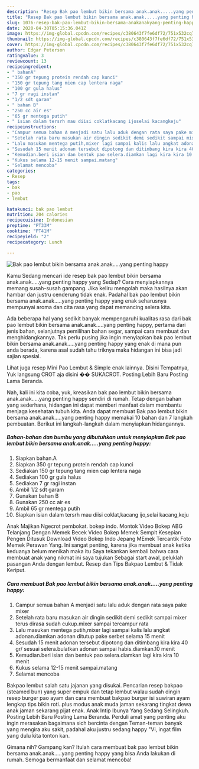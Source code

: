 ```yaml
---
description: "Resep Bak pao lembut bikin bersama anak.anak.....yang penting happy | Cara Masak Bak pao lembut bikin bersama anak.anak.....yang penting happy Yang Bikin Ngiler"
title: "Resep Bak pao lembut bikin bersama anak.anak.....yang penting happy | Cara Masak Bak pao lembut bikin bersama anak.anak.....yang penting happy Yang Bikin Ngiler"
slug: 1076-resep-bak-pao-lembut-bikin-bersama-anakanakyang-penting-happy-cara-masak-bak-pao-lembut-bikin-bersama-anakanakyang-penting-happy-yang-bikin-ngiler
date: 2020-04-30T05:15:36.041Z
image: https://img-global.cpcdn.com/recipes/c380643f7fe6df72/751x532cq70/bak-pao-lembut-bikin-bersama-anakanakyang-penting-happy-foto-resep-utama.jpg
thumbnail: https://img-global.cpcdn.com/recipes/c380643f7fe6df72/751x532cq70/bak-pao-lembut-bikin-bersama-anakanakyang-penting-happy-foto-resep-utama.jpg
cover: https://img-global.cpcdn.com/recipes/c380643f7fe6df72/751x532cq70/bak-pao-lembut-bikin-bersama-anakanakyang-penting-happy-foto-resep-utama.jpg
author: Edgar Peterson
ratingvalue: 3
reviewcount: 13
recipeingredient:
- " bahanA"
- "350 gr tepung protein rendah cap kunci"
- "150 gr tepung tang mien cap lentera naga"
- "100 gr gula halus"
- "7 gr ragi instan"
- "1/2 sdt garam"
- " bahan B"
- "250 cc air es"
- "65 gr mentega putih"
- " isian dalam tersrh mau diisi coklatkacang ijoselai kacangkeju"
recipeinstructions:
- "Campur semua bahan A menjadi satu lalu aduk dengan rata saya pake mixer"
- "Setelah rata baru masukan air dingin sedikit demi sedikit sampai mixer terus dirasa sudah cukup.mixer sampai tercampur rata"
- "Lalu masukan mentega putih,mixer lagi sampai kalis lalu angkat adonan.diamkan adonan ditutup pake serbet selama 15 menit"
- "Sesudah 15 menit adonan tersebut dipotong dan ditimbang kira kira 40 gr/ sesuai selera.bulatkan adonan sampai habis.diamkan.10 menit"
- "Kemudian.beri isian dan bentuk pao selera.diamkan lagi kira kira 10 menit"
- "Kukus selama 12-15 menit sampai.matang"
- "Selamat mencoba"
categories:
- Resep
tags:
- bak
- pao
- lembut

katakunci: bak pao lembut 
nutrition: 204 calories
recipecuisine: Indonesian
preptime: "PT33M"
cooktime: "PT41M"
recipeyield: "2"
recipecategory: Lunch

---
```



![Bak pao lembut bikin bersama anak.anak.....yang penting happy](https://img-global.cpcdn.com/recipes/c380643f7fe6df72/751x532cq70/bak-pao-lembut-bikin-bersama-anakanakyang-penting-happy-foto-resep-utama.jpg)

Kamu Sedang mencari ide resep bak pao lembut bikin bersama anak.anak.....yang penting happy yang Sedap? Cara menyiapkannya memang susah-susah gampang. Jika keliru mengolah maka hasilnya akan hambar dan justru cenderung tidak enak. Padahal bak pao lembut bikin bersama anak.anak.....yang penting happy yang enak seharusnya mempunyai aroma dan cita rasa yang dapat memancing selera kita.

Ada beberapa hal yang sedikit banyak mempengaruhi kualitas rasa dari bak pao lembut bikin bersama anak.anak.....yang penting happy, pertama dari jenis bahan, selanjutnya pemilihan bahan segar, sampai cara membuat dan menghidangkannya. Tak perlu pusing jika ingin menyiapkan bak pao lembut bikin bersama anak.anak.....yang penting happy yang enak di mana pun anda berada, karena asal sudah tahu triknya maka hidangan ini bisa jadi sajian spesial.

Lihat juga resep Mini Pao Lembut &amp; Simple enak lainnya. Disini Tempatnya, Yuk langsung CROT aja disini �� SUKACROT. Posting Lebih Baru Posting Lama Beranda.


Nah, kali ini kita coba, yuk, kreasikan bak pao lembut bikin bersama anak.anak.....yang penting happy sendiri di rumah. Tetap dengan bahan yang sederhana, hidangan ini dapat memberi manfaat dalam membantu menjaga kesehatan tubuh kita. Anda dapat membuat Bak pao lembut bikin bersama anak.anak.....yang penting happy memakai 10 bahan dan 7 langkah pembuatan. Berikut ini langkah-langkah dalam menyiapkan hidangannya.

<!--inarticleads1-->

##### Bahan-bahan dan bumbu yang dibutuhkan untuk menyiapkan Bak pao lembut bikin bersama anak.anak.....yang penting happy:

1. Siapkan  bahan.A
1. Siapkan 350 gr tepung protein rendah cap kunci
1. Sediakan 150 gr tepung tang mien cap lentera naga
1. Sediakan 100 gr gula halus
1. Sediakan 7 gr ragi instan
1. Ambil 1/2 sdt garam
1. Gunakan  bahan B
1. Gunakan 250 cc air es
1. Ambil 65 gr mentega putih
1. Siapkan  isian dalam tersrh mau diisi coklat,kacang ijo,selai kacang,keju


Anak Majikan Ngecrot pembokat. bokep indo. Montok Video Bokep ABG Telanjang Dengan Memek Becek Video Bokep Memek Sempit Kesepian Pengen Ditusuk Download Video Bokep Indo Jepang MEmek Tercantik Foto Memek Perawan Yang. Ini sangat penting, karena jika membuat anak ketika keduanya belum menikah maka itu Saya tekankan kembali bahwa cara membuat anak yang nikmat ini saya tujukan Sebagai start awal, peluklah pasangan Anda dengan lembut. Resep dan Tips Bakpao Lembut &amp; Tidak Keriput. 

<!--inarticleads2-->

##### Cara membuat Bak pao lembut bikin bersama anak.anak.....yang penting happy:

1. Campur semua bahan A menjadi satu lalu aduk dengan rata saya pake mixer
1. Setelah rata baru masukan air dingin sedikit demi sedikit sampai mixer terus dirasa sudah cukup.mixer sampai tercampur rata
1. Lalu masukan mentega putih,mixer lagi sampai kalis lalu angkat adonan.diamkan adonan ditutup pake serbet selama 15 menit
1. Sesudah 15 menit adonan tersebut dipotong dan ditimbang kira kira 40 gr/ sesuai selera.bulatkan adonan sampai habis.diamkan.10 menit
1. Kemudian.beri isian dan bentuk pao selera.diamkan lagi kira kira 10 menit
1. Kukus selama 12-15 menit sampai.matang
1. Selamat mencoba


Bakpao lembut salah satu jajanan yang disukai. Pencarian resep bakpao (steamed bun) yang super empuk dan tetap lembut walau sudah dingin resep burger pao ayam dan cara membuat bakpao burger isi suwiran ayam lengkap tips bikin roti..plus modus anak muda jaman sekarang tingkat dewa anak jaman sekarang pijat enak. Anak Intip Ibunya Yang Sedang Selingkuh. Posting Lebih Baru Posting Lama Beranda. Perduli amat yang penting aku ingin merasakan bagaimana sich bercinta dengan Teman-teman banyak yang mengira aku sakit, padahal aku justru sedang happy &#34;Vi, ingat film yang dulu kita tonton kan. 

Gimana nih? Gampang kan? Itulah cara membuat bak pao lembut bikin bersama anak.anak.....yang penting happy yang bisa Anda lakukan di rumah. Semoga bermanfaat dan selamat mencoba!
